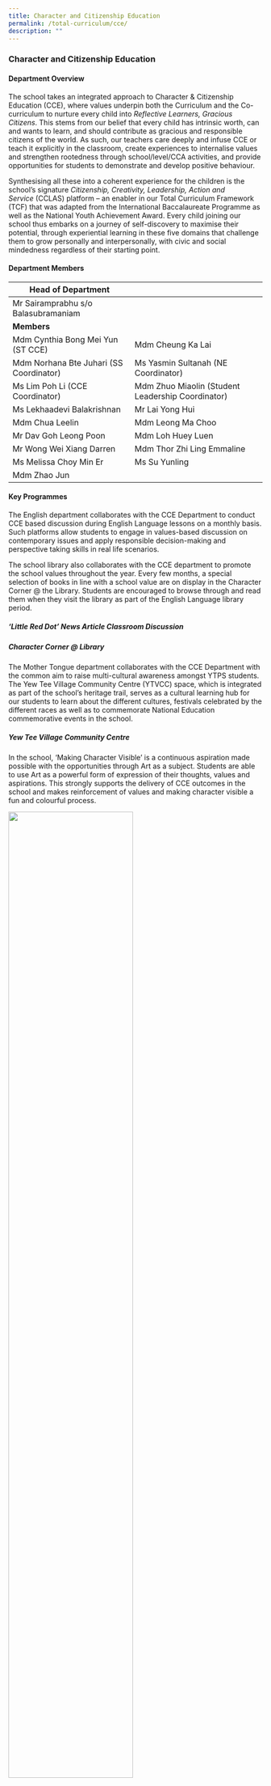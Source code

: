 ```yaml
---
title: Character and Citizenship Education
permalink: /total-curriculum/cce/
description: ""
---
```

### Character and Citizenship Education

#### Department Overview

The school takes an integrated approach to Character & Citizenship Education (CCE), where values underpin both the Curriculum and the Co-curriculum to nurture every child into _Reflective Learners, Gracious Citizens_. This stems from our belief that every child has intrinsic worth, can and wants to learn, and should contribute as gracious and responsible citizens of the world. As such, our teachers care deeply and infuse CCE or teach it explicitly in the classroom, create experiences to internalise values and strengthen rootedness through school/level/CCA activities, and provide opportunities for students to demonstrate and develop positive behaviour.

Synthesising all these into a coherent experience for the children is the school’s signature _Citizenship, Creativity, Leadership, Action and Service_ (CCLAS) platform – an enabler in our Total Curriculum Framework (TCF) that was adapted from the International Baccalaureate Programme as well as the National Youth Achievement Award. Every child joining our school thus embarks on a journey of self-discovery to maximise their potential, through experiential learning in these five domains that challenge them to grow personally and interpersonally, with civic and social mindedness regardless of their starting point.

#### Department Members
| **Head of Department**  | | 
| --------| -------- | 
| Mr Sairamprabhu s/o Balasubramaniam|
| **Members** |
| Mdm Cynthia Bong Mei Yun (ST CCE)| Mdm Cheung Ka Lai    |
|Mdm Norhana Bte Juhari (SS Coordinator)| Ms Yasmin Sultanah (NE Coordinator)  |
| Ms Lim Poh Li (CCE Coordinator)| Mdm Zhuo Miaolin (Student Leadership Coordinator)|
| Ms Lekhaadevi Balakrishnan    | Mr Lai Yong Hui   |
| Mdm Chua Leelin     | Mdm Leong Ma Choo   |
|Mr Dav Goh Leong Poon|Mdm Loh Huey Luen|
|Mr Wong Wei Xiang Darren|Mdm Thor Zhi Ling Emmaline|
|Ms Melissa Choy Min Er|Ms Su Yunling|
|Mdm Zhao Jun||


#### Key Programmes

The English department collaborates with the CCE Department to conduct CCE based discussion during English Language lessons on a monthly basis. Such platforms allow students to engage in values-based discussion on contemporary issues and apply responsible decision-making and perspective taking skills in real life scenarios.

The school library also collaborates with the CCE department to promote the school values throughout the year. Every few months, a special selection of books in line with a school value are on display in the Character Corner @ the Library. Students are encouraged to browse through and read them when they visit the library as part of the English Language library period.

##### ‘Little Red Dot’ News Article Classroom Discussion

##### Character Corner @ Library

The Mother Tongue department collaborates with the CCE Department with the common aim to raise multi-cultural awareness amongst YTPS students. The Yew Tee Village Community Centre (YTVCC) space, which is integrated as part of the school’s heritage trail, serves as a cultural learning hub for our students to learn about the different cultures, festivals celebrated by the different races as well as to commemorate National Education commemorative events in the school.

##### Yew Tee Village Community Centre

In the school, ‘Making Character Visible’ is a continuous aspiration made possible with the opportunities through Art as a subject. Students are able to use Art as a powerful form of expression of their thoughts, values and aspirations. This strongly supports the delivery of CCE outcomes in the school and makes reinforcement of values and making character visible a fun and colourful process.

<img src="/images/community%20centre.gif" 
     style="width:70%">

##### Leave A Legacy

<img src="/images/leave%20a%20legacy.gif" 
     style="width:70%">

##### Peace Poster Competition

<img src="/images/peace%20poster.gif" 
     style="width:60%">

##### Stara Values Art Competition

<img src="/images/star%20student.gif" 
     style="width:60%">

##### Art Lessons

<img src="/images/art%20lesson.gif" 
     style="width:50%">

##### Citizenship

Rootedness and a sense of belonging are key to Citizenship experiences within the school and its importance is highlighted by its place as the first domain of CCLAS and articulated as _Gracious Citizens_ in the school vision. In addition, students learn about the _Singapore Spirit_ through the Yew Tee Primary Heritage Trail, which traces the humble beginnings of the community and nation to its modern transformation. By leveraging on the _Joy of Learning_ through the various NE commemorative events and learning journeys as well as school based learning packages, students make the connection that they too can have a promising future if they adopt and develop the Singapore Spirit.

##### CCE Bytes

<img src="/images/cce%20byte.gif" 
     style="width:60%">

##### NE Commemorative Events (TD/IFD/RHD/ND)

<img src="/images/NE%20events.jpg" 
     style="width:65%">

##### NE Learning Journeys

<img src="/images/NE%20learning%20journey.gif" 
     style="width:70%">

#### NHB Heritage Explorer Tasks (Social Studies)

##### Leadership

The school believes that every student can become a leader and takes an evidence-based, values-driven approach to leadership development that is adapted from _The Five Practices of Exemplary Leadership_ by Kouzes and Posner. Referred to as The YTPS Student Leadership model, it guides the provision of training, opportunities, knowledge and skills development of students so that they can lead themselves, try to lead others and aspire to lead the school.

##### YTPS Student Leadership Model & Structure

<img src="/images/YTPS%20Student%20Leadership%20Model.png" 
     style="width:85%">

<img src="/images/YTPS%20Student%20Leadership%20Structure.png" 
     style="width:85%">

##### Student Leaders’ Investiture

<img src="/images/student%20leader%20investiture.gif" 
     style="width:65%">

##### Student Leaders’ Assemblee

<img src="/images/student%20leader%20assemblee.gif" 
     style="width:65%">

##### Student Leaders’ Termly Training Sessions / Student Led Projects

<img src="/images/student%20leader%20training%20session.gif" 
     style="width:60%">

##### Service

Values-in-Action within the school is progressive in nature, and starts with student awareness of service opportunities at home, then school and followed by community needs. It is also focused on two core domains, best encapsulated using the school value of Care as an acronym – **C**aring for The **A**ged & **R**especting the **E**nvironment, to address the future challenges of sustainable development and an aging population. This approach is also grounded in authentic learning experiences by its integration with project work as part of the Applied Learning Programme; with its outcomes serving as platforms for the learning and demonstration of values.

##### Environment Week

<img src="/images/environment%20week.gif" 
     style="width:65%">

##### Daily Classroom Cleaning / Recycling Practices / Use Your Hands Campaign

<img src="/images/classroom%20cleaning.gif" 
     style="width:60%">

##### CCE MT
(Friend Of Singa / Sharity – Kindsville Magazine Activities / P1&P2 CCE-VIA Care For Home Activity)

<img src="/images/cce%20mt.gif" 
     style="width:60%">

##### YTPS Little Big Community Outreach Project